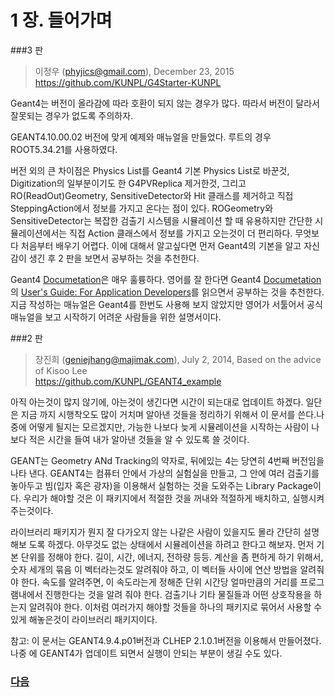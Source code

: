 # 1 장. 들어가며

###3 판 
> 이정우 (phyjics@gmail.com), December 23, 2015  
> https://github.com/KUNPL/G4Starter-KUNPL

Geant4는 버전이 올라감에 따라 호환이 되지 않는 경우가 많다. 따라서 버전이 달라서 잘못되는 경우가 없도록 주의하자.

GEANT4.10.00.02 버전에 맞게 예제와 매뉴얼을 만들었다. 루트의 경우 ROOT5.34.21를 사용하였다. 

버전 외의 큰 차이점은 Physics List를 Geant4 기본 Physics List로 바꾼것, Digitization의 일부분이기도 한 G4PVReplica 제거한것,  그리고 RO(ReadOut)Geometry, SensitiveDetector와 Hit 클래스를 제거하고 직접 SteppingAction에서 정보를 가지고 온다는 점이 있다. ROGeometry와 SensitiveDetector는 복잡한 검출기 시스템을 시뮬레이션 할 때 유용하지만 간단한 시뮬레이션에서는 직접 Action 클래스에서 정보를 가지고 오는것이 더 편리하다. 무엇보다 처음부터 배우기 어렵다. 이에 대해서 알고싶다면 먼저 Geant4의 기본을 알고 자신감이 생긴 후 2 판을 보면서 공부하는 것을 추천한다.

Geant4 [Documetation](http://geant4.cern.ch/support/userdocuments.shtml)은 매우 훌륭하다. 영어를 잘 한다면 Geant4 [Documetation](http://geant4.cern.ch/support/userdocuments.shtml)의 [User's Guide: For Application Developers](http://geant4.web.cern.ch/geant4/UserDocumentation/UsersGuides/ForApplicationDeveloper/html/index.html)를 읽으면서 공부하는 것을 추천한다. 지금 작성하는 매뉴얼은 Geant4를 한번도 사용해 보지 않았지만 영어가 서툴어서 공식 매뉴얼을 보고 시작하기 어려운 사람들을 위한 설명서이다.

###2 판 
> 장진희 (geniejhang@majimak.com), July 2, 2014, Based on the advice of Kisoo Lee  
> https://github.com/KUNPL/GEANT4_example

아직 아는것이 많지 않기에, 아는것이 생긴다면 시간이 되는대로 업데이트 하겠다. 일단은 지금 까지 시행착오도 많이 거치며 알아낸 것들을 정리하기 위해서 이 문서를 쓴다.나중에 어떻게 될지는 모르겠지만, 가능한 나보다 늦게 시뮬레이션을 시작하는 사람이 나보다 적은 시간을 들여 내가 알아낸 것들을 알 수 있도록 쓸 것이다.

GEANT는 Geometry ANd Tracking의 약자로, 뒤에있는 4는 당연히 4번째 버전임을 나타 낸다. GEANT4는 컴퓨터 안에서 가상의 실험실을 만들고, 그 안에 여러 검출기를 놓아두고 빔(입자 혹은 광자)을 이용해서 실험하는 것을 도와주는 Library Package이다. 우리가 해야할 것은 이 패키지에서 적절한 것을 꺼내와 적절하게 배치하고, 실행시켜주는것이다.

라이브러리 패키지가 뭔지 잘 다가오지 않는 나같은 사람이 있을지도 몰라 간단히 설명해보 도록 하겠다. 아무것도 없는 상태에서 시뮬레이션을 하려고 한다고 해보자. 먼저 기본 단위를 정해야 한다. 길이, 시간, 에너지, 전하량 등등. 계산을 좀 편하게 하기 위해서, 숫자 세개의 묶음 이 벡터라는것도 알려줘야 하고, 이 벡터들 사이에 연산 방법을 알려줘야 한다. 속도를 알려주면, 이 속도라는게 정해준 단위 시간당 얼마만큼의 거리를 프로그램내에서 진행한다는 것을 알려 줘야 한다. 검출기나 기타 물질들과 어떤 상호작용을 하는지 알려줘야 한다. 이처럼 여러가지 해야할 것들을 하나의 패키지로 묶어서 사용할 수 있게 해놓은것이 라이브러리 패키지이다.

참고: 이 문서는 GEANT4.9.4.p01버전과 CLHEP 2.1.0.1버전을 이용해서 만들어졌다. 나중 에 GEANT4가 업데이트 되면서 실행이 안되는 부분이 생길 수도 있다.

### [다음](https://github.com/KUNPL/G4Starter-KUNPL/blob/master/manual/Chapter2-Concept.md)
